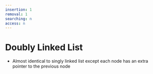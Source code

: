 ```yaml
---
insertion: 1
removal: 1
searching: n
access: n
---
```

# Doubly Linked List
- Almost identical to singly linked list except each node has an extra pointer to the previous node
